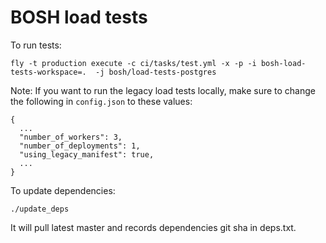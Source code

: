 # BOSH load tests

To run tests:

`fly -t production execute -c ci/tasks/test.yml -x -p -i bosh-load-tests-workspace=.  -j bosh/load-tests-postgres`

Note: If you want to run the legacy load tests locally, make sure to change the following in `config.json` to these values:

```
{ 
  ...
  "number_of_workers": 3,
  "number_of_deployments": 1,
  "using_legacy_manifest": true,
  ...
}
```

To update dependencies:

```
./update_deps
```

It will pull latest master and records dependencies git sha in deps.txt.
